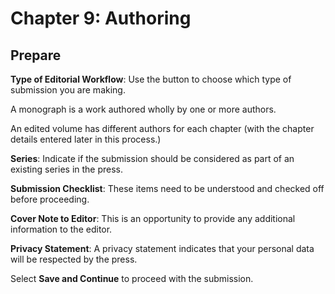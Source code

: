 # Chapter 9: Authoring
## Prepare

**Type of Editorial Workflow**: Use the button to choose which type of submission you are making. 

A monograph is a work authored wholly by one or more authors. 

An edited volume has different authors for each chapter (with the chapter details entered later in this process.)

**Series**: Indicate if the submission should be considered as part of an existing series in the press.

**Submission Checklist**: These items need to be understood and checked off before proceeding.

**Cover Note to Editor**: This is an opportunity to provide any additional information to the editor.

**Privacy Statement**: A privacy statement indicates that your personal data will be respected by the press.

Select **Save and Continue** to proceed with the submission.
